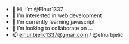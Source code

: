 - 👋 Hi, I’m @Elnur1337
- 👀 I’m interested in web development
- 🌱 I’m currently learning javascript
- 💞️ I’m looking to collaborate on ...
- 📫 elnur.bjelic1337@gmail.com / @elnurbjelic

<!---
Elnur1337/Elnur1337 is a ✨ special ✨ repository because its `README.md` (this file) appears on your GitHub profile.
You can click the Preview link to take a look at your changes.
--->
